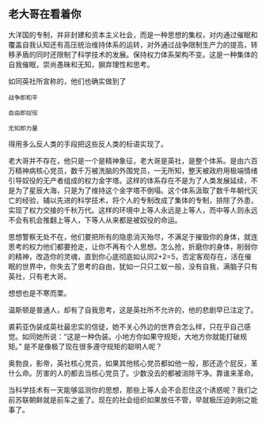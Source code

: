 ## 老大哥在看着你

大洋国的专制，并非封建和资本主义社会，而是一种思想的集权，对内通过催眠和覆盖自我认知还有高压统治维持体系的运转，对外通过战争限制生产力的提高，转移矛盾的同时还限制了科学技术的发展。保持权力体系架构不变。这是一种集体的自我催眠，崇尚愚昧和无知，摒弃理性和思考。

如同英社所宣称的，他们也确实做到了
```
战争即和平

自由即奴役

无知即力量
```

得用多么反人类的手段把这些反人类的标语实现了。

老大哥并不存在，他只是一个是精神象征，老大哥是英社，是整个体系。是由六百万精神病核心党员，数千万被洗脑的外围党员，一无所知，整天被政府用极端情绪引导奴役的无产者组成的权力金字塔。这样的体系存在不是为了人类发展延续，不是为了星辰大海，只是为了维持这个金字塔不倒塌。这个体系汲取了数千年朝代灭亡的经验，辅以先进的科学技术，将个人的专制改成了集体的专制，排除了外患，实现了权力交接的千秋万代。这样的环境中上等人永远是上等人，而中等人则永远不会有机会推翻上等人，下等人从来都是被奴役的命运。

思想警察无处不在，他们要把所有的隐患消灭殆尽，不满足于摧毁你的身体，就连思考的权力他们都要抢走，让你不再有个人思想。怎么抢，折磨你的身体，削弱你的精神，改造你的灵魂，直到你心底彻底如认同2+2=5，否定客观存在，活在催眠的世界中，你失去了思考的自由，犹如一只只工蚁一般，没有自我，满脑子只有英社，只有老大哥。

想想也是不寒而栗。

温斯顿是普通人，却有了自我思考，这是英社所不允许的，他的悲剧早已注定了。

裘莉亚伪装成英社最忠实的信徒，她不关心外边的世界会怎么样，只在乎自己感觉。如同她所说：“这是一种伪装。小地方你如果守规矩，大地方你就能打破规矩。” 是不是像极了现在很多遵守规矩的聪明人呢？

奥勃良，影帝，英社核心党员，如果其他核心党员都如他一般，那还造个屁反，革什么命。厉害的人的都去当核心党员了。少数没去的都被消除干净。靠谁来革命。

当科学技术有一天能够监测你的思想，那些上等人会不会忍住这个诱惑呢？我们之前苏联朝鲜就是前车之鉴了。现在的社会组织如果放任不管，早就极压迫剥削之能事了。